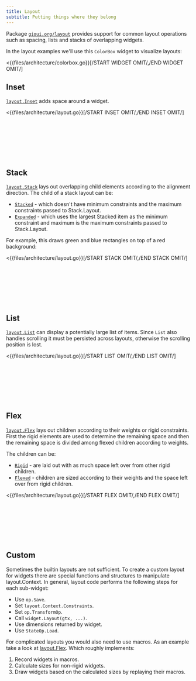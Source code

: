 ```yaml
---
title: Layout
subtitle: Putting things where they belong
---
```


Package [`gioui.org/layout`](https://gioui.org/layout) provides support for common layout operations such as spacing, lists and stacks of overlapping widgets.

In the layout examples we'll use this `ColorBox` widget to visualize layouts:

<{{files/architecture/colorbox.go}}[/START WIDGET OMIT/,/END WIDGET OMIT/]


## Inset

[`layout.Inset`](https://gioui.org/layout#Inset) adds space around a widget.

<{{files/architecture/layout.go}}[/START INSET OMIT/,/END INSET OMIT/]

<pre style="min-height: 100px" data-run="wasm" data-pkg="architecture" data-args="layout-inset" data-size="200x100"></pre>


## Stack

[`layout.Stack`](https://gioui.org/layout#Stack) lays out overlapping child elements according to the alignment direction. The child of a stack layout can be:

* [`Stacked`](https://gioui.org/layout#Stacked) - which doesn't have minimum constraints and the maximum constraints passed to Stack.Layout.
* [`Expanded`](https://gioui.org/layout#Expanded) - which uses the largest Stacked item as the minimum constraint and maximum is the maximum constraints passed to Stack.Layout.

For example, this draws green and blue rectangles on top of a red background:

<{{files/architecture/layout.go}}[/START STACK OMIT/,/END STACK OMIT/]

<pre style="min-height: 100px" data-run="wasm" data-pkg="architecture" data-args="layout-stack" data-size="200x100"></pre>


## List

[`layout.List`](https://gioui.org/layout#List) can display a potentially large list of items. Since `List` also handles scrolling it must be persisted across layouts, otherwise the scrolling position is lost.

<{{files/architecture/layout.go}}[/START LIST OMIT/,/END LIST OMIT/]

<pre style="min-height: 100px" data-run="wasm" data-pkg="architecture" data-args="layout-list" data-size="200x100"></pre>


## Flex

[`layout.Flex`](https://gioui.org/layout#List) lays out children according to their weights or rigid constraints. First the rigid elements are used to determine the remaining space and then the remaining space is divided among flexed children according to weights.

The children can be:

* [`Rigid`](https://gioui.org/layout#Rigid) - are laid out with as much space left over from other rigid children.
* [`Flexed`](https://gioui.org/layout#Flexed) - children are sized according to their weights and the space left over from rigid children.

<{{files/architecture/layout.go}}[/START FLEX OMIT/,/END FLEX OMIT/]

<pre style="min-height: 100px" data-run="wasm" data-pkg="architecture" data-args="layout-flex" data-size="200x100"></pre>

## Custom

Sometimes the builtin layouts are not sufficient. To create a custom layout for widgets there are special functions and structures to manipulate layout.Context. In general, layout code performs the following steps for each sub-widget:

* Use `op.Save`.
* Set `layout.Context.Constraints`.
* Set `op.TransformOp`.
* Call `widget.Layout(gtx, ...)`.
* Use dimensions returned by widget.
* Use `StateOp.Load`.

For complicated layouts you would also need to use macros. As an example take a look at [layout.Flex](https://gioui.org/layout#Flex). Which roughly implements:

1. Record widgets in macros.
2. Calculate sizes for non-rigid widgets.
3. Draw widgets based on the calculated sizes by replaying their macros.
